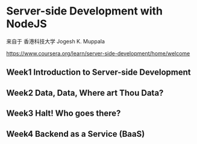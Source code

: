 # Server-side Development with NodeJS

来自于 香港科技大学 Jogesh K. Muppala

<https://www.coursera.org/learn/server-side-development/home/welcome>

## Week1 Introduction to Server-side Development

## Week2 Data, Data, Where art Thou Data?

## Week3 Halt! Who goes there?

## Week4 Backend as a Service (BaaS)
